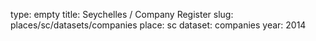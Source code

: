 type: empty
title: Seychelles / Company Register
slug: places/sc/datasets/companies
place: sc
dataset: companies
year: 2014
